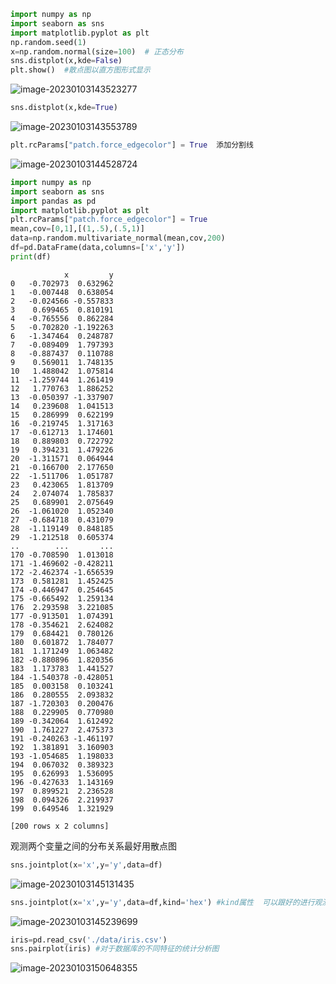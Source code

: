 ```python
import numpy as np
import seaborn as sns
import matplotlib.pyplot as plt
np.random.seed(1)
x=np.random.normal(size=100)  # 正态分布
sns.distplot(x,kde=False)
plt.show()  #散点图以直方图形式显示
```

![image-20230103143523277](C:\Users\wywzxx\AppData\Roaming\Typora\typora-user-images\image-20230103143523277.png)

```python
sns.distplot(x,kde=True)
```

![image-20230103143553789](C:\Users\wywzxx\AppData\Roaming\Typora\typora-user-images\image-20230103143553789.png)

```python
plt.rcParams["patch.force_edgecolor"] = True  添加分割线
```

![image-20230103144528724](C:\Users\wywzxx\AppData\Roaming\Typora\typora-user-images\image-20230103144528724.png)

```python
import numpy as np
import seaborn as sns
import pandas as pd
import matplotlib.pyplot as plt
plt.rcParams["patch.force_edgecolor"] = True
mean,cov=[0,1],[(1,.5),(.5,1)]
data=np.random.multivariate_normal(mean,cov,200)
df=pd.DataFrame(data,columns=['x','y'])
print(df)
```

```
            x         y
0   -0.702973  0.632962
1   -0.007448  0.638054
2   -0.024566 -0.557833
3    0.699465  0.810191
4   -0.765556  0.862284
5   -0.702820 -1.192263
6   -1.347464  0.248787
7   -0.089409  1.797393
8   -0.887437  0.110788
9    0.569011  1.748135
10   1.488042  1.075814
11  -1.259744  1.261419
12   1.770763  1.886252
13  -0.050397 -1.337907
14   0.239608  1.041513
15   0.286999  0.622199
16  -0.219745  1.317163
17  -0.612713  1.174601
18   0.889803  0.722792
19   0.394231  1.479226
20  -1.311571  0.064944
21  -0.166700  2.177650
22  -1.511706  1.051787
23   0.423065  1.813709
24   2.074074  1.785837
25   0.689901  2.075649
26  -1.061020  1.052340
27  -0.684718  0.431079
28  -1.119149  0.848185
29  -1.212518  0.605374
..        ...       ...
170 -0.708590  1.013018
171 -1.469602 -0.428211
172 -2.462374 -1.656539
173  0.581281  1.452425
174 -0.446947  0.254645
175 -0.665492  1.259134
176  2.293598  3.221085
177 -0.913501  1.074391
178 -0.354621  2.624082
179  0.684421  0.780126
180  0.601872  1.784077
181  1.171249  1.063482
182 -0.880896  1.820356
183  1.173783  1.441527
184 -1.540378 -0.428051
185  0.003158  0.103241
186  0.280555  2.093832
187 -1.720303  0.200476
188  0.229905  0.770980
189 -0.342064  1.612492
190  1.761227  2.475373
191 -0.240263 -1.461197
192  1.381891  3.160903
193 -1.054685  1.198033
194  0.067032  0.389323
195  0.626993  1.536095
196 -0.427633  1.143169
197  0.899521  2.236528
198  0.094326  2.219937
199  0.649546  1.321929

[200 rows x 2 columns]

```

观测两个变量之间的分布关系最好用散点图

```python
sns.jointplot(x='x',y='y',data=df)
```

![image-20230103145131435](C:\Users\wywzxx\AppData\Roaming\Typora\typora-user-images\image-20230103145131435.png)

```python
sns.jointplot(x='x',y='y',data=df,kind='hex') #kind属性  可以跟好的进行观测连个变量之间的相关性
```

![image-20230103145239699](C:\Users\wywzxx\AppData\Roaming\Typora\typora-user-images\image-20230103145239699.png)

```python
iris=pd.read_csv('./data/iris.csv')
sns.pairplot(iris) #对于数据库的不同特征的统计分析图
```

![image-20230103150648355](C:\Users\wywzxx\AppData\Roaming\Typora\typora-user-images\image-20230103150648355.png)